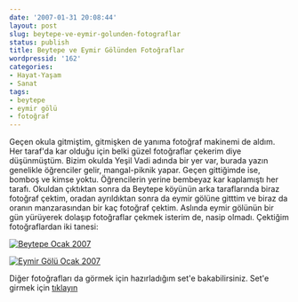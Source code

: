 ```yaml
---
date: '2007-01-31 20:08:44'
layout: post
slug: beytepe-ve-eymir-golunden-fotograflar
status: publish
title: Beytepe ve Eymir Gölünden Fotoğraflar
wordpressid: '162'
categories:
- Hayat-Yaşam
- Sanat
tags:
- beytepe
- eymir gölü
- fotoğraf
---
```


Geçen okula gitmiştim, gitmişken de yanıma fotoğraf makinemi de aldım. Her taraf'da kar olduğu için belki güzel fotoğraflar çekerim diye düşünmüştüm. Bizim okulda Yeşil Vadi adında bir yer var, burada yazın genelikle öğrenciler gelir, mangal-piknik yapar. Geçen gittiğimde ise, bomboş ve kimse yoktu. Öğrencilerin yerine bembeyaz kar kaplamıştı her tarafı. Okuldan çıktıktan sonra da Beytepe köyünün arka taraflarında biraz fotoğraf çektim, oradan ayrıldıktan sonra da eymir gölüne gitttim ve biraz da oranın manzarasından bir kaç fotoğraf çektim. Aslında eymir gölünün bir gün yürüyerek dolaşıp fotoğraflar çekmek isterim de, nasip olmadı. Çektiğim fotoğraflardan iki tanesi:

[![Beytepe Ocak 2007](http://farm1.static.flickr.com/148/375657498_bd8ef21a35_t.jpg)](http://www.flickr.com/photos/ftharsln/375657498/)

[![Eymir Gölü Ocak 2007](http://farm1.static.flickr.com/155/375659367_3cfbd9bd48_t.jpg)](http://www.flickr.com/photos/ftharsln/375659367/)

Diğer fotoğrafları da görmek için hazırladığım set'e bakabilirsiniz. Set'e girmek için [tıklayın](http://www.flickr.com/photos/ftharsln/sets/72157594510716548/)
